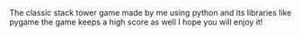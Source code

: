 The classic stack tower game made by me using python and its libraries like pygame
the game keeps a high score as well
I hope you will enjoy it!
